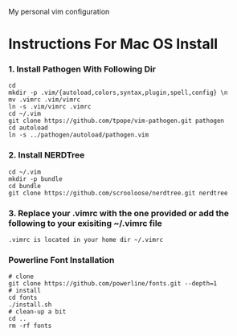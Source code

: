 
My personal vim configuration
# Instructions For Mac OS Install
### 1. Install Pathogen With Following Dir 
```
cd
mkdir -p .vim/{autoload,colors,syntax,plugin,spell,config} \n
mv .vimrc .vim/vimrc
ln -s .vim/vimrc .vimrc
cd ~/.vim
git clone https://github.com/tpope/vim-pathogen.git pathogen
cd autoload
ln -s ../pathogen/autoload/pathogen.vim 
```
### 2. Install NERDTree
```
cd ~/.vim
mkdir -p bundle
cd bundle
git clone https://github.com/scrooloose/nerdtree.git nerdtree
```
### 3. Replace your .vimrc with the one provided or add the following to your exisiting ~/.vimrc file
```
.vimrc is located in your home dir ~/.vimrc
```
### Powerline Font Installation
```
# clone
git clone https://github.com/powerline/fonts.git --depth=1
# install
cd fonts
./install.sh
# clean-up a bit
cd ..
rm -rf fonts
```
